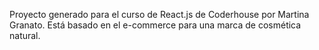Proyecto generado para el curso de React.js de Coderhouse por Martina Granato.
Está basado en el e-commerce para una marca de cosmética natural.
